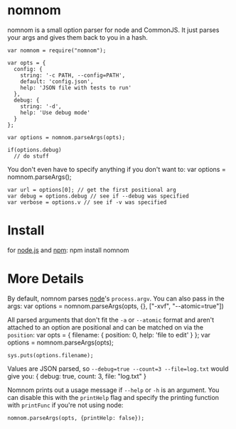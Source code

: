 # nomnom
nomnom is a small option parser for node and CommonJS. It just parses your args and gives them back to you in a hash.

	var nomnom = require("nomnom");
	
	var opts = {
	  config: {
	    string: '-c PATH, --config=PATH',
	    default: 'config.json',
	    help: 'JSON file with tests to run'
	  },
	  debug: {
	    string: '-d',
	    help: 'Use debug mode'
	  }
	};
	
	var options = nomnom.parseArgs(opts);

	if(options.debug)
	  // do stuff
	
You don't even have to specify anything if you don't want to:
	var options = nomnom.parseArgs();

	var url = options[0]; // get the first positional arg
	var debug = options.debug // see if --debug was specified
	var verbose = options.v // see if -v was specified

# Install
for [node.js](http://nodejs.org/) and [npm](http://github.com/isaacs/npm):
	npm install nomnom

# More Details
By default, nomnom parses [node](http://nodejs.org/)'s `process.argv`. You can also pass in the args:
	var options = nomnom.parseArgs(opts, {}, ["-xvf", "--atomic=true"])
	
All parsed arguments that don't fit the `-a` or `--atomic` format and aren't attached to an option are positional and can be matched on via the `position`:
	var opts = {
	  filename: {
	    position: 0,
	    help: 'file to edit'
	  }
	};
	var options = nomnom.parseArgs(opts);
	
	sys.puts(options.filename);
	
Values are JSON parsed, so `--debug=true --count=3 --file=log.txt` would give you:
	{ debug: true,
	  count: 3,
	  file: "log.txt"
	}
	
Nomnom prints out a usage message if `--help` or `-h` is an argument. You can disable this with the `printHelp` flag and specify the printing function with `printFunc` if you're not using node:

	nomnom.parseArgs(opts, {printHelp: false});
